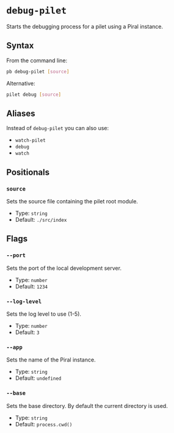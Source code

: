 # `debug-pilet`

Starts the debugging process for a pilet using a Piral instance.

## Syntax

From the command line:

```sh
pb debug-pilet [source]
```

Alternative:

```sh
pilet debug [source]
```

## Aliases

Instead of `debug-pilet` you can also use:

- `watch-pilet`
- `debug`
- `watch`

## Positionals

### `source`

Sets the source file containing the pilet root module.

- Type: `string`
- Default: `./src/index`

## Flags

### `--port`

Sets the port of the local development server.

- Type: `number`
- Default: `1234`

### `--log-level`

Sets the log level to use (1-5).

- Type: `number`
- Default: `3`

### `--app`

Sets the name of the Piral instance.

- Type: `string`
- Default: `undefined`

### `--base`

Sets the base directory. By default the current directory is used.

- Type: `string`
- Default: `process.cwd()`
